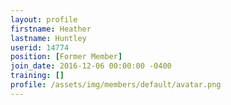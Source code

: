 ```yaml
---
layout: profile
firstname: Heather
lastname: Huntley
userid: 14774
position: [Former Member]
join_date: 2016-12-06 00:00:00 -0400
training: []
profile: /assets/img/members/default/avatar.png
---
```

